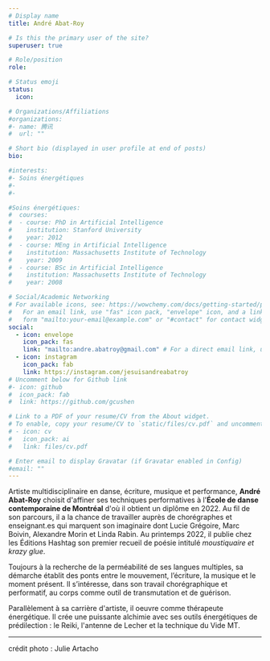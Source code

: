 ```yaml
---
# Display name
title: André Abat-Roy

# Is this the primary user of the site?
superuser: true

# Role/position
role:

# Status emoji
status:
  icon:

# Organizations/Affiliations
#organizations:
#- name: 腾讯
#  url: ""

# Short bio (displayed in user profile at end of posts)
bio:

#interests:
#- Soins énergétiques
#-
#-

#Soins énergétiques:
#  courses:
#  - course: PhD in Artificial Intelligence
#    institution: Stanford University
#    year: 2012
#  - course: MEng in Artificial Intelligence
#    institution: Massachusetts Institute of Technology
#    year: 2009
#  - course: BSc in Artificial Intelligence
#    institution: Massachusetts Institute of Technology
#    year: 2008

# Social/Academic Networking
# For available icons, see: https://wowchemy.com/docs/getting-started/page-builder/#icons
#   For an email link, use "fas" icon pack, "envelope" icon, and a link in the
#   form "mailto:your-email@example.com" or "#contact" for contact widget.
social:
  - icon: envelope
    icon_pack: fas
    link: "mailto:andre.abatroy@gmail.com" # For a direct email link, use "mailto:test@example.org".
  - icon: instagram
    icon_pack: fab
    link: https://instagram.com/jesuisandreabatroy
# Uncomment below for Github link
#- icon: github
#  icon_pack: fab
#  link: https://github.com/gcushen

# Link to a PDF of your resume/CV from the About widget.
# To enable, copy your resume/CV to `static/files/cv.pdf` and uncomment the lines below.
# - icon: cv
#   icon_pack: ai
#   link: files/cv.pdf

# Enter email to display Gravatar (if Gravatar enabled in Config)
#email: ""
---
```



Artiste multidisciplinaire en danse, écriture, musique et performance, **André Abat-Roy** choisit d'affiner ses techniques performatives à l'**École de danse contemporaine de Montréal** d'où il obtient un diplôme en 2022. Au fil de son parcours, il a la chance de travailler auprès de chorégraphes et enseignant.es qui marquent son imaginaire dont Lucie Grégoire, Marc Boivin, Alexandre Morin et Linda Rabin. Au printemps 2022, il publie chez les Éditions Hashtag son premier recueil de poésie intitulé *moustiquaire et krazy glue*.

Toujours à la recherche de la perméabilité de ses langues multiples, sa démarche établit des ponts entre le mouvement, l’écriture, la musique et le moment présent. Il s’intéresse, dans son travail chorégraphique et performatif, au corps comme outil de transmutation et de guérison.

Parallèlement à sa carrière d'artiste, il oeuvre comme thérapeute énergétique. Il crée une puissante alchimie avec ses outils énergétiques de prédilection : le Reiki, l'antenne de Lecher et la technique du Vide MT.

----------
crédit photo : Julie Artacho
